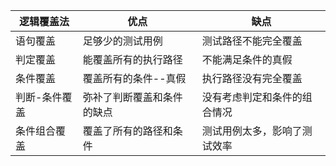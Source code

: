| 逻辑覆盖法    | 优点                       | 缺点                         |
| ------------- | -------------------------- | ---------------------------- |
| 语句覆盖      | 足够少的测试用例           | 测试路径不能完全覆盖         |
| 判定覆盖      | 能覆盖所有的执行路径       | 不能满足条件的真假           |
| 条件覆盖      | 覆盖所有的条件--真假       | 执行路径没有完全覆盖         |
| 判断-条件覆盖 | 弥补了判断覆盖和条件的缺点 | 没有考虑判定和条件的组合情况 |
| 条件组合覆盖  | 覆盖了所有的路径和条件     | 测试用例太多，影响了测试效率 |

